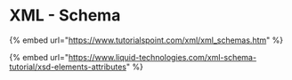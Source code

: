 # XML - Schema

{% embed url="https://www.tutorialspoint.com/xml/xml_schemas.htm" %}

{% embed url="https://www.liquid-technologies.com/xml-schema-tutorial/xsd-elements-attributes" %}
